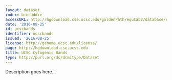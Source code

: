 ```yaml
---
layout: dataset
index: biocaddie
accessURL: http://hgdownload.cse.ucsc.edu/goldenPath/equCab2/database/cytoBandIdeo.txt.gz
date: '2016-08-25'
id: ucscbands
identifier: ucscbands
issued: '2016-08-25'
license: http://genome.ucsc.edu/license/
page: http://hgdownload.cse.ucsc.edu
title: UCSC Cytogenic Bands
type: http://purl.org/dc/dcmitype/Dataset
---
```


Description goes here...